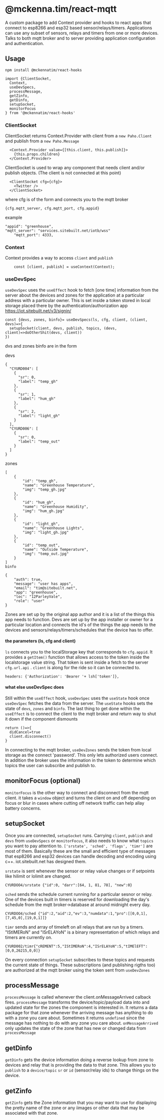 # @mckenna.tim/react-mqtt


A custom package to add Context provider and hooks to react apps that connect to esp8266 and esp32 based sensor/relays/timers. Applications can use any subset of sensors, relays and timers from one or more devices. Talks to both mqtt broker and to server providing application configuration and authentication.

## Usage

    npm install @mckennatim/react-hooks

    import {ClientSocket, 
      Context, 
      useDevSpecs,  
      processMessage, 
      getZinfo,
      getDinfo, 
      setupSocket,
      monitorFocus
    } from '@mckennatim/react-hooks'  

###  ClientSocket
ClientSocket returns Context.Provider with client from a `new Paho.Client` and publish from a `new Paho.Message`

      <Context.Provider value={[this.client, this.publish]}>
        {this.props.children}
      </Context.Provider>

ClientSocket is used to wrap any component that needs client and/or publish objects. (The client is not connected at this point)

      <ClientSocket cfg={cfg}>
        <Twitter />
      </ClientSocket>   

where cfg is of the form and connects you to the mqtt broker

    {cfg.mqtt_server, cfg.mqtt_port, cfg.appid}

example 

    "appid": "greenhouse",
    "mqtt_server": "services.sitebuilt.net/iotb/wss"
		"mqtt_port": 4333,

### Context
Context provides a way to access `client` and `publish`

        const [client, publish] = useContext(Context);

### useDevSpec

`useDevSpec` uses the `useEffect` hook to fetch [one time] information from the server about the devices and zones for the application at a particular address with a particular owner. This is set inside a token stored in local storage placed there by the authentication/authorization app https://iot.sitebuilt.net/v3/signin/

    const {devs, zones, binfo}= useDevSpecs(ls, cfg, client, (client, devs)=>{
      setupSocket(client, devs, publish, topics, (devs, client)=>doOtherShit(devs, client))
    })

dvs and zones binfo are in the form

devs

    {
      "CYURD004": [
        {
          "sr": 0,
          "label": "temp_gh"
        },
        {
          "sr": 1,
          "label": "hum_gh"
        },
        {
          "sr": 2,
          "label": "light_gh"
        }
      ],
      "CYURD006": [
        {
          "sr": 0,
          "label": "temp_out"
        }
      ]
    }
zones

    [
        {
            "id": "temp_gh",
            "name": "Greenhouse Temperature",
            "img": "temp_gh.jpg"
        },
        {
            "id": "hum_gh",
            "name": "Greenhouse Humidity",
            "img": "hum_gh.jpg"
        },
        {
            "id": "light_gh",
            "name": "Greenhouse Lights",
            "img": "light_gh.jpg"
        },
        {
            "id": "temp_out",
            "name": "Outside Temperature",
            "img": "temp_out.jpg"
        }
    ]
    binfo

    {
        "auth": true,
        "message": "user has apps",
        "email": "tim@sitebuilt.net",
        "app": "greenhouse",
        "loc": "12ParleyVale",
        "role": "user"
    }

Zones are set up by the original app author and it is a list of the things this app needs to function.  Devs are set up by the app installer or owner for a particular location and connects the id's of the things the app needs to the devices and sensors/relays/timers/schedules that the device has to offer.

#### the parameters (ls, cfg and client)
`ls` connects you to the localStorage key that corresponds to `cfg.appid`. It provides a `getItem()` function that allows access to the token inside the localstorage value string.  That token is sent inside a fetch to the server `cfg.url.api` . `client` is along for the ride so it can be connected to.

    headers: {'Authorization': 'Bearer '+ lsh['token']},

#### what else useDevSpec does

Still within the `useEffect` hook, `useDevSpec` uses the `useState` hook once `useDevSpec` fetches the data from the server. The  `useState` hooks sets the state of `devs`, `zones`  and `binfo`. The last thing to get done within the `useEffect` is to connect the client to the mqtt broker and return  way to shut it down if the component dismounts 

    return ()=>{
      didCancel=true
      client.disconnect()
    }

In connecting to the mqtt broker, `useDevZones` sends the token from local storage as the connect 'password'. This only lets authorized users connect. In addition the broker uses the information in the token to determine which topics the user can subscribe and publish to. 

## monitorFocus (optional)

`monitorFocus` is the other way to connect and disconnect from the mqtt client. it takes a `window` object and turns the client on and off depending on focus or blur in cases where cutting off network traffic can help allay  battery concerns.

## setupSocket 

Once you are connected, `setupSocket` runs. Carrying  `client`, `publish` and `devs` from `useDevSpecs` or `monitorFocus`, it also needs to know what `topics` you want to pay attention to. `['srstate', 'sched', 'flags', 'timr']` are most of them. Basically these are the small and efficient type of messages that esp8266 and esp32 devices can handle decoding and encoding using c++. iot.sitebuilt.net has designed them. 

`srstate` is sent whenever the sensor or relay value changes or if setpoints like hilimit or lolimit are changed. 

    CYURDOO4/srstate {"id":0, "darr":[64, 1, 81, 78], "new":0}

`sched` sends the schedule current running for a particular sesnor or relay. One of the devices built in timers is reserved for downloading the day's schedule from the mqtt broker->database at around midnight every day.
    
    CYURDOO4/sched {"id":2,"aid":2,"ev":3,"numdata":1,"pro":[[0,0,1],[7,45,0],[19,0,1]]}

`timr` sends and array of timeleft on all relays that are run by a timers. "IStIMERoN" and "ISrELAYoN" is a binary representation of which relays and timers are currently on.

    CYURD002/timr{"cREMENT":5,"IStIMERoN":4,"ISrELAYoN":5,"tIMElEFT":[0,0,26215,0,0]}

On every connection `setupSocket` subscribes to these topics and requests the current state of things. These subscriptions (and publishing rigths too) are authorized at the mqtt broker using the token sent from `useDevZones` 

## processMessage

`processMessage` is called whenever the client.onMessageArrived calback fires. `processMessage` transforms the device/topic/payload data into and updated state for the zones the component is interested in. It returns a data package for that zone whenever the arriving message has anything to do with a zone you care about. Sometimes it returns `undefined` since the message has nothing to do with any zone you care about. `onMessageArrived` only updates the state of the zone that has new or changed data from `processMessage`

## getDinfo
`getDinfo` gets the device information doing a reverse lookup from zone to devices and relay that is providing the data to that zone. This allows you to `publish` to a `device/topic` `sr` or `id` (sensor/relay ids) to change things on the device.

## getZinfo
`getZinfo` gets the Zone information that you may want to use for displaying the pretty name of the zone or any iimages or other data that may be associated with that zone.